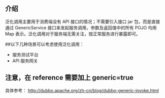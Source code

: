 ## 介绍
泛化调用主要用于消费端没有 API 接口的情况；不需要引入接口 jar 包，而是直接通过 GenericService 接口来发起服务调用，参数及返回值中的所有 POJO 均用 Map 表示。泛化调用对于服务端无需关注，按正常服务进行暴露即可。

##以下几种场景可以考虑使用泛化调用：

 - 服务测试平台
 - API 服务网关
 
 
## 注意，在 reference 需要加上 generic=true

具体参考：
http://dubbo.apache.org/zh-cn/blog/dubbo-generic-invoke.html